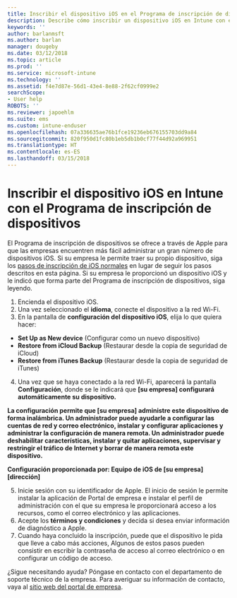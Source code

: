 ```yaml
---
title: Inscribir el dispositivo iOS en el Programa de inscripción de dispositivos | Microsoft Docs
description: Describe cómo inscribir un dispositivo iOS en Intune con el DEP.
keywords: ''
author: barlanmsft
ms.author: barlan
manager: dougeby
ms.date: 03/12/2018
ms.topic: article
ms.prod: ''
ms.service: microsoft-intune
ms.technology: ''
ms.assetid: f4e7d87e-56d1-43e4-8e88-2f62cf0999e2
searchScope:
- User help
ROBOTS: ''
ms.reviewer: japoehlm
ms.suite: ems
ms.custom: intune-enduser
ms.openlocfilehash: 07a336635ae76b1fce19236eb676155703dd9a84
ms.sourcegitcommit: 820f950d1fc80b1eb5db1b0cf77f44d92a969951
ms.translationtype: HT
ms.contentlocale: es-ES
ms.lasthandoff: 03/15/2018
---
```

# <a name="enroll-your-ios-device-in-intune-with-the-device-enrollment-program"></a>Inscribir el dispositivo iOS en Intune con el Programa de inscripción de dispositivos

El Programa de inscripción de dispositivos se ofrece a través de Apple para que las empresas encuentren más fácil administrar un gran número de dispositivos iOS. Si su empresa le permite traer su propio dispositivo, siga los [pasos de inscripción de iOS normales](enroll-your-device-in-intune-ios.md) en lugar de seguir los pasos descritos en esta página. Si su empresa le proporcionó un dispositivo iOS y le indicó que forma parte del Programa de inscripción de dispositivos, siga leyendo.

1.  Encienda el dispositivo iOS. 
2.  Una vez seleccionado el **idioma**, conecte el dispositivo a la red Wi-Fi.
3. En la pantalla de **configuración del dispositivo iOS**, elija lo que quiera hacer: 
 
 - **Set Up as New device** (Configurar como un nuevo dispositivo)
 - **Restore from iCloud Backup** (Restaurar desde la copia de seguridad de iCloud)
 - **Restore from iTunes Backup** (Restaurar desde la copia de seguridad de iTunes)

4.  Una vez que se haya conectado a la red Wi-Fi, aparecerá la pantalla **Configuración**, donde se le indicará que **[su empresa] configurará automáticamente su dispositivo.**

  **La configuración permite que [su empresa] administre este dispositivo de forma inalámbrica. Un administrador puede ayudarle a configurar las cuentas de red y correo electrónico, instalar y configurar aplicaciones y administrar la configuración de manera remota. Un administrador puede deshabilitar características, instalar y quitar aplicaciones, supervisar y restringir el tráfico de Internet y borrar de manera remota este dispositivo.**
 
  **Configuración proporcionada por: Equipo de iOS de [su empresa] [dirección]**

5. Inicie sesión con su identificador de Apple. El inicio de sesión le permite instalar la aplicación de Portal de empresa e instalar el perfil de administración con el que su empresa le proporcionará acceso a los recursos, como el correo electrónico y las aplicaciones. 
6.  Acepte los **términos y condiciones** y decida si desea enviar información de diagnóstico a Apple.
7.  Cuando haya concluido la inscripción, puede que el dispositivo le pida que lleve a cabo más acciones, Algunos de estos pasos pueden consistir en escribir la contraseña de acceso al correo electrónico o en configurar un código de acceso.

¿Sigue necesitando ayuda? Póngase en contacto con el departamento de soporte técnico de la empresa. Para averiguar su información de contacto, vaya al [sitio web del portal de empresa](https://portal.manage.microsoft.com#HelpDeskDialog).
